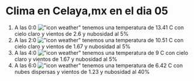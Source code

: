 # Clima en Celaya,mx en el dia 05

1. A las 0:0 !["icon weather"](http://openweathermap.org/img/w/01n.png) tenemos una temperatura de 13.41 C con cielo claro y  vientos de 2.6 y nubosidad al 5%
1. A las 2:0 !["icon weather"](http://openweathermap.org/img/w/01n.png) tenemos una temperatura de 10.51 C con cielo claro y  vientos de 1.67 y nubosidad al 5%
1. A las 4:0 !["icon weather"](http://openweathermap.org/img/w/01n.png) tenemos una temperatura de 9 C con cielo claro y  vientos de 1.67 y nubosidad al 5%
1. A las 6:0 !["icon weather"](http://openweathermap.org/img/w/03n.png) tenemos una temperatura de 6.42 C con nubes dispersas y  vientos de 1.23 y nubosidad al 40%
